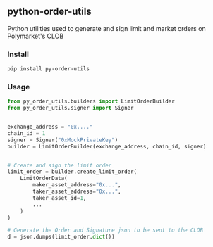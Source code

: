 ## python-order-utils

Python utilities used to generate and sign limit and market orders on Polymarket's CLOB


### Install

```bash
pip install py-order-utils
```

### Usage

```py
from py_order_utils.builders import LimitOrderBuilder
from py_order_utils.signer import Signer


exchange_address = "0x...."
chain_id = 1
signer = Signer("0xMockPrivateKey")
builder = LimitOrderBuilder(exchange_address, chain_id, signer)


# Create and sign the limit order
limit_order = builder.create_limit_order(
    LimitOrderData(
        maker_asset_address="0x...",
        taker_asset_address="0x...",
        taker_asset_id=1,
        ...
    )
)

# Generate the Order and Signature json to be sent to the CLOB
d = json.dumps(limit_order.dict())

```
